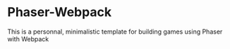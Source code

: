 # Phaser-Webpack
This is a personnal, minimalistic template for building games using Phaser with Webpack
